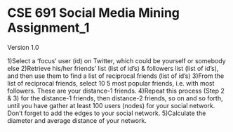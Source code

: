 CSE 691 Social Media Mining Assignment_1
============

Version 1.0


1)Select a ‘focus’ user (id) on Twitter, which could be yourself or somebody else
2)Retrieve his/her friends’ list (list of id’s) & followers list (list of id’s), and then use them to find a list of reciprocal friends (list of id’s)
3)From the list of reciprocal friends, select 10 5 most popular friends, i.e. with most followers. These are your distance-1 friends.
4)Repeat this process (Step 2 & 3) for the distance-1 friends, then distance-2 friends, so on and so forth, until you have gather at least 100 users (nodes) for your social network. Don’t forget to add the edges to your social network.
5)Calculate the diameter and average distance of your network.
